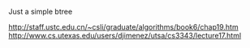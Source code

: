 Just a simple btree

http://staff.ustc.edu.cn/~csli/graduate/algorithms/book6/chap19.htm
http://www.cs.utexas.edu/users/djimenez/utsa/cs3343/lecture17.html


